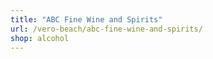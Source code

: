 ```yaml
---
title: "ABC Fine Wine and Spirits"
url: /vero-beach/abc-fine-wine-and-spirits/
shop: alcohol
---
```

